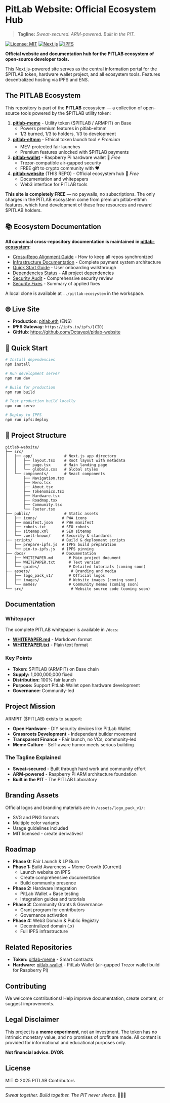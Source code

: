 # PitLab Website: Official Ecosystem Hub

> **Tagline:** *Sweat-secured. ARM-powered. Built in the PIT.*

[![License: MIT](https://img.shields.io/badge/License-MIT-yellow.svg)](https://opensource.org/licenses/MIT)
[![Next.js](https://img.shields.io/badge/Framework-Next.js-black.svg)](https://nextjs.org)
[![IPFS](https://img.shields.io/badge/Deployed-IPFS-blue.svg)](https://ipfs.io)

**Official website and documentation hub for the PITLAB ecosystem of open-source developer tools.**

This Next.js-powered site serves as the central information portal for the $PITLAB token, hardware wallet project, and all ecosystem tools. Features decentralized hosting via IPFS and ENS.

## The PITLAB Ecosystem

This repository is part of the **PITLAB** ecosystem — a collection of open-source tools powered by the $PITLAB utility token:

1. **[pitlab-meme](https://github.com/Octavepi/pitlab-meme)** - Utility token ($PITLAB / ARMPIT) on Base
   - Powers premium features in pitlab-eltmm
   - 1/3 burned, 1/3 to holders, 1/3 to development
2. **[pitlab-eltmm](https://github.com/Octavepi/pitlab-eltmm)** - Ethical token launch tool ⚡ *Premium*
   - MEV-protected fair launches
   - Premium features unlocked with $PITLAB payments
3. **[pitlab-wallet](https://github.com/Octavepi/pitlab-wallet)** - Raspberry Pi hardware wallet 🎁 *Free*
   - Trezor-compatible air-gapped security
   - FREE gift to crypto community with ❤️
4. **[pitlab-website](https://github.com/Octavepi/pitlab-website)** (THIS REPO) - Official ecosystem hub 🎁 *Free*
   - Documentation and whitepapers
   - Web3 interface for PITLAB tools

**This site is completely FREE** — no paywalls, no subscriptions. The only charges in the PITLAB ecosystem come from premium pitlab-eltmm features, which fund development of these free resources and reward $PITLAB holders.

## 📚 Ecosystem Documentation

**All canonical cross-repository documentation is maintained in [pitlab-ecosystem](https://github.com/Octavepi/pitlab-ecosystem):**

- [Cross-Repo Alignment Guide](../pitlab-ecosystem/docs/CROSS_REPO_ALIGNMENT.md) - How to keep all repos synchronized
- [Infrastructure Documentation](../pitlab-ecosystem/docs/INFRASTRUCTURE.md) - Complete payment system architecture
- [Quick Start Guide](../pitlab-ecosystem/docs/QUICK_START.md) - User onboarding walkthrough
- [Dependencies Status](../pitlab-ecosystem/docs/DEPENDENCIES_STATUS.md) - All project dependencies
- [Security Audit](../pitlab-ecosystem/docs/security/SECURITY_AUDIT.md) - Comprehensive security review
- [Security Fixes](../pitlab-ecosystem/docs/security/SECURITY_FIXES.md) - Summary of applied fixes

A local clone is available at `../pitlab-ecosystem` in the workspace.

## 🌐 Live Site

- **Production**: [pitlab.eth](https://pitlab.eth.limo) (ENS)
- **IPFS Gateway**: `https://ipfs.io/ipfs/[CID]`
- **GitHub**: https://github.com/Octavepi/pitlab-website

## 🚀 Quick Start

```bash
# Install dependencies
npm install

# Run development server
npm run dev

# Build for production
npm run build

# Test production build locally
npm run serve

# Deploy to IPFS
npm run ipfs:deploy
```

## 📁 Project Structure

```
pitlab-website/
├── src/
│   ├── app/              # Next.js app directory
│   │   ├── layout.tsx    # Root layout with metadata
│   │   ├── page.tsx      # Main landing page
│   │   └── globals.css   # Global styles
│   └── components/       # React components
│       ├── Navigation.tsx
│       ├── Hero.tsx
│       ├── About.tsx
│       ├── Tokenomics.tsx
│       ├── Hardware.tsx
│       ├── Roadmap.tsx
│       ├── Community.tsx
│       └── Footer.tsx
├── public/               # Static assets
│   ├── icons/           # PWA icons
│   ├── manifest.json    # PWA manifest
│   ├── robots.txt       # SEO robots
│   ├── sitemap.xml      # SEO sitemap
│   └── .well-known/     # Security & standards
├── scripts/             # Build & deployment scripts
│   ├── prepare-ipfs.js  # IPFS build preparation
│   └── pin-to-ipfs.js   # IPFS pinning
├── docs/                # Documentation
│   ├── WHITEPAPER.md       # Main project document
│   ├── WHITEPAPER.txt      # Text version
│   └── guides/             # Detailed tutorials (coming soon)
├── assets/                  # Branding and media
│   ├── logo_pack_v1/       # Official logos
│   ├── images/             # Website images (coming soon)
│   └── memes/              # Community memes (coming soon)
└── src/                     # Website source code (coming soon)
```

## Documentation

### Whitepaper

The complete PITLAB whitepaper is available in `/docs`:
- **[WHITEPAPER.md](./docs/WHITEPAPER.md)** - Markdown format
- **[WHITEPAPER.txt](./docs/WHITEPAPER.txt)** - Plain text format

### Key Points

- **Token:** $PITLAB (ARMPIT) on Base chain
- **Supply:** 1,000,000,000 fixed
- **Distribution:** 100% fair launch
- **Purpose:** Support PitLab Wallet open hardware development
- **Governance:** Community-led

## Project Mission

ARMPIT ($PITLAB) exists to support:
- **Open Hardware** - DIY security devices like PitLab Wallet
- **Grassroots Development** - Independent builder movement
- **Transparent Finance** - Fair launch, no VCs, community-led
- **Meme Culture** - Self-aware humor meets serious building

### The Tagline Explained

- **Sweat-secured** - Built through hard work and community effort
- **ARM-powered** - Raspberry Pi ARM architecture foundation
- **Built in the PIT** - The PITLAB Laboratory

## Branding Assets

Official logos and branding materials are in `/assets/logo_pack_v1/`:

- SVG and PNG formats
- Multiple color variants
- Usage guidelines included
- MIT licensed - create derivatives!

## Roadmap

- **Phase 0:** Fair Launch & LP Burn
- **Phase 1:** Build Awareness + Meme Growth (Current)
  - Launch website on IPFS
  - Create comprehensive documentation
  - Build community presence
- **Phase 2:** Hardware Integration
  - PitLab Wallet + Base testing
  - Integration guides and tutorials
- **Phase 3:** Community Grants & Governance
  - Grant program for contributors
  - Governance activation
- **Phase 4:** Web3 Domain & Public Registry
  - Decentralized domain (.x)
  - Full IPFS infrastructure

## Related Repositories

- **Token:** [pitlab-meme](https://github.com/Octavepi/pitlab-meme) - Smart contracts
- **Hardware:** [pitlab-wallet](https://github.com/Octavepi/pitlab-wallet) - PitLab Wallet (air-gapped Trezor wallet build for Raspberry Pi)

## Contributing

We welcome contributions! Help improve documentation, create content, or suggest improvements.

## Legal Disclaimer

This project is a **meme experiment**, not an investment. The token has no intrinsic monetary value, and no promises of profit are made. All content is provided for informational and educational purposes only.

**Not financial advice. DYOR.**

## License

MIT © 2025 PITLAB Contributors

---

*Sweat together. Build together. The PIT never sleeps.* 🏋️‍♂️💪

